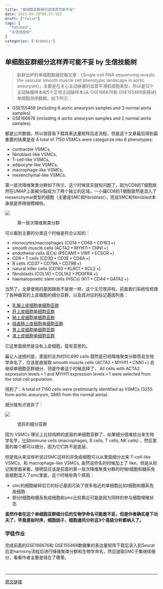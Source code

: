 ```yaml
---
title: "单细胞亚群细分这样弄可能不妥"
date: 2023-05-20T08:37:16Z
draft: ["false"]
tags: [
  "fetched",
  "生信技能树"
]
categories: ["Acdemic"]
---
```

单细胞亚群细分这样弄可能不妥 by 生信技能树
------
<div><section data-tool="mdnice编辑器" data-website="https://www.mdnice.com"><blockquote data-tool="mdnice编辑器"><p>新鲜出炉的单细胞数据挖掘文章：《Single-cell RNA sequencing reveals the vascular smooth muscle cell phenotypic landscape in aortic aneurysm》，主要是在关心主动脉瘤的血管平滑肌细胞表型，所以是12个主动脉瘤样本和5个正常主动脉样本(从 GSE166676和 GSE155468获得)的单细胞测序数据，如下所示：</p></blockquote><ul data-tool="mdnice编辑器"><li><section>GSE155468 (including 8 aortic aneurysm samples and 3 normal aorta samples)</section></li><li><section>GSE166676 (including 4 aortic aneurysm samples and 2 normal aorta samples)</section></li></ul><p data-tool="mdnice编辑器">都是公共数据，所以很容易下载其表达量矩阵后走流程，但是这个文章最后得到最重要的结果是说 A total of 7150 VSMCs were categorize into 6 phenotypes:</p><ul data-tool="mdnice编辑器"><li><section>contractile VSMCs,</section></li><li><section>fibroblast-like VSMCs,</section></li><li><section>T-cell-like VSMCs,</section></li><li><section>adipocyte-like VSMCs,</section></li><li><section>macrophage-like VSMCs,</section></li><li><section>mesenchymal-like VSMCs.</section></li></ul><p data-tool="mdnice编辑器">第一层次降维聚类分群如下所示，这个时候其实就有问题了，因为CD8的T细胞居然在UMAP上面被分裂成为了两个独立的区域，一小撮CD8的T细胞居然是混入了mesenchymal类型的细胞（主要是SMC和fibroblast），而且SMC和fibroblast本身就是界限很模糊啦。</p><p><img data-galleryid="" data-ratio="0.47309833024118736" data-s="300,640" data-src="https://mmbiz.qpic.cn/mmbiz_png/cZNhZQ6j4wyjztsqxor0iaLPKNhQnkKrrHhKickTTpqOIcmRacrHQK6PoIRLnXO3qNwibtZAicvib83UajC8x1ymFrA/640?wx_fmt=png" data-type="png" data-w="1078" src="https://mmbiz.qpic.cn/mmbiz_png/cZNhZQ6j4wyjztsqxor0iaLPKNhQnkKrrHhKickTTpqOIcmRacrHQK6PoIRLnXO3qNwibtZAicvib83UajC8x1ymFrA/640?wx_fmt=png"></p><figure data-tool="mdnice编辑器"><figcaption>第一层次降维聚类分群</figcaption></figure><p data-tool="mdnice编辑器">可以看到主要的分类这个时候是符合认知的：</p><ul data-tool="mdnice编辑器"><li><section>monocytes/macrophages (CD14 + CD68 + CD163 +)</section></li><li><section>smooth muscle cells (ACTA2 + MYH11 + CNN1 +)</section></li><li><section>endothelial cells (ECs) (PECAM1 + VWF + ECSCR +)</section></li><li><section>CD8 + T cells (CD3D + CD3E + CD8A +)</section></li><li><section>B cells (CD37 + CD79A + CD79B +)</section></li><li><section>natural killer cells (CD160 + KLRC1 + XCL2 +)</section></li><li><section>fibroblasts (COL1A1 + COL1A2 + PDGFRA +)</section></li><li><section>haematopoietic stem cells (HSCs) (KIT + CD44 + GATA2 +)</section></li></ul><p data-tool="mdnice编辑器">当然了，文章使用的基因跟我不是很一样，这个无可厚非啦，前面我们系统性梳理了各种器官的上皮细胞的细分亚群，以及其对应的标记基因列表：</p><ul data-tool="mdnice编辑器"><li><section><a href="https://mp.weixin.qq.com/s?__biz=MzI1Njk4ODE0MQ==&amp;mid=2247502849&amp;idx=1&amp;sn=07ab747e457553e8d9e05fea707a6333&amp;scene=21#wechat_redirect" data-linktype="2">乳腺上皮细胞单细胞亚群</a></section></li><li><section><a href="https://mp.weixin.qq.com/s?__biz=MzI1Njk4ODE0MQ==&amp;mid=2247502865&amp;idx=1&amp;sn=2863c8d39c6d9dfa5fbf469a64bae99e&amp;scene=21#wechat_redirect" data-linktype="2">肝上皮细胞单细胞亚群</a></section></li><li><section><a href="https://mp.weixin.qq.com/s?__biz=MzI1Njk4ODE0MQ==&amp;mid=2247502834&amp;idx=1&amp;sn=d9877dee08fbb9163705563fd2f299b0&amp;scene=21#wechat_redirect" data-linktype="2">肺上皮细胞单细胞亚群</a></section></li><li><section><a href="https://mp.weixin.qq.com/s?__biz=MzI1Njk4ODE0MQ==&amp;mid=2247502811&amp;idx=1&amp;sn=f6fefa1eb82709769764d2166c2cc06e&amp;scene=21#wechat_redirect" data-linktype="2">结直肠上皮细胞单细胞亚群</a></section></li><li><section><a href="https://mp.weixin.qq.com/s?__biz=MzI1Njk4ODE0MQ==&amp;mid=2247502771&amp;idx=1&amp;sn=deb517f058efe4f7d5f5eb8a37ad9241&amp;scene=21#wechat_redirect" data-linktype="2">胃上皮细胞单细胞亚群</a></section></li><li><section><a href="https://mp.weixin.qq.com/s?__biz=MzI1Njk4ODE0MQ==&amp;mid=2247502753&amp;idx=1&amp;sn=fe2e05e8664a0d86bc8b6c549b4c652d&amp;scene=21#wechat_redirect" data-linktype="2">肾上皮细胞单细胞亚群</a></section></li></ul><p data-tool="mdnice编辑器">它这里面居然是没有上皮细胞，蛮有意思的。</p><p data-tool="mdnice编辑器">最让人迷惑的是，里面的总共的50,690 cells 既然是已经降维聚类分群而且生物学命名了，应该是直接取 smooth muscle cells (ACTA2 + MYH11 + CNN1 +) 去继续单细胞亚群细分，但是作者这个时候选择了， All cells with ACTA2 expression levels &gt; 1 and MYH11 expression levels &gt; 1 were selected from the total cell population.</p><p data-tool="mdnice编辑器">得到了：A total of 7150 cells were preliminarily identified as VSMCs (3255 from aortic aneurysm, 3895 from the normal aorta).</p><p data-tool="mdnice编辑器">细分就有点诡异了：</p><p><img data-galleryid="" data-ratio="1.0448979591836736" data-s="300,640" data-src="https://mmbiz.qpic.cn/mmbiz_png/cZNhZQ6j4wyjztsqxor0iaLPKNhQnkKrr3esXbhTbicQc45sk72Xq2nqZuZwelCkoh7ckapicalkcd6EeeQj9UKSA/640?wx_fmt=png" data-type="png" data-w="980" src="https://mmbiz.qpic.cn/mmbiz_png/cZNhZQ6j4wyjztsqxor0iaLPKNhQnkKrr3esXbhTbicQc45sk72Xq2nqZuZwelCkoh7ckapicalkcd6EeeQj9UKSA/640?wx_fmt=png"></p><figure data-tool="mdnice编辑器"><figcaption>诡异的细分亚群</figcaption></figure><p data-tool="mdnice编辑器">因为 VSMCs 理论上比较纯粹的底层的单细胞亚群了，如果细分很难给出来生物学名字，比如immune cells (macrophages, B cells, T cells, NK cells) ，然后里面的每个都可以细分，因为它们并不是底层。</p><p data-tool="mdnice编辑器">但是我从来没有听说过SMC这样的非免疫细胞可以从里面细分出来 T-cell-like VSMCs,  和 macrophage-like VSMCs, 虽然说命名的时候加上了 like，但是从标记图里面来看，很明显应该是前面的第一层次降维聚类分群的时候t细胞和髓系免疫细胞混入了smc里面，这个时候有两个原因：</p><ul data-tool="mdnice编辑器"><li><section>smc的细胞破碎后它的标记基因污染了很多临近的单细胞比如t细胞和髓系免疫细胞</section></li><li><section>部分t细胞和髓系免疫细胞和smc比较靠近可能是因为同样的参与细胞增殖状态</section></li></ul><p data-tool="mdnice编辑器"><strong>虽然作者在这个单细胞亚群细分后的生物学命名可能是不妥，但是作者确实是下功夫了，毕竟是拟时序，细胞因子，细胞通讯分析这3个高级分析都纳入了。</strong></p><h3 data-tool="mdnice编辑器"><span></span><span>学徒作业</span><span></span></h3><p data-tool="mdnice编辑器">完成前面的GSE166676和 GSE155468数据集的表达量矩阵下载后读入到Seurat后走harmony流程后进行降维聚类分群和生物学命名，然后提取SMC子集继续细分，看看作者主要是错在了哪里。</p></section><p><br></p><p><mp-style-type data-value="3"></mp-style-type></p></div>  
<hr>
<a href="https://mp.weixin.qq.com/s/6kAnrgI-l8iwceunV0rbww",target="_blank" rel="noopener noreferrer">原文链接</a>
